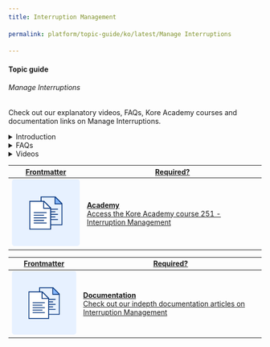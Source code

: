 ```yaml
---
title: Interruption Management

permalink: platform/topic-guide/ko/latest/Manage Interruptions

---
```

#### Topic guide
###### Manage Interruptions

  Check out our explanatory videos, FAQs, Kore Academy courses and documentation links on Manage Interruptions.

<details class="introduction-video">
  <summary>Introduction
  </summary>
  
   [![Introduction to Interruption Management](https://i.vimeocdn.com/video/873029368-78a366b9407757e066a37718d766be53d3cb90d7f27708590ca16a1400e95b89-d?mw=1300&mh=975&q=70)](https://drive.google.com/file/d/1kWjibI1pX86gAGM7KZxAOVjE_dU2pNYk/preview)

  ##### Introduction to Interruption Management
  Watch this short video on handling interruption management

</details>

<details>
  <summary>FAQs
  </summary>

  <a class="doc-link" target="_blank" href="https://developer.kore.ai/docs/bots/bot-intelligence/interruption-handling-context-switching-intents/">
 
  What are interruptions and how to manage them?

</a>

<a class="doc-link" target="_blank" href="https://developer.kore.ai/docs/bots/bot-intelligence/default-dialog/#Standard_Responses">
 
  How to customize Standard Responses?

</a>


<a class="doc-link" target="_blank" href="https://developer.kore.ai/docs/bots/bot-builder-tool/dialog-task/prompt-editor/">
 
  How to use prompt editor?

</a>

</details>

<details >
  <summary>Videos
  </summary>

   <details-video>
   
   [![Introduction to Interruption Management](https://i.vimeocdn.com/video/873029368-78a366b9407757e066a37718d766be53d3cb90d7f27708590ca16a1400e95b89-d?mw=1300&mh=975&q=70)](https://drive.google.com/file/d/1kWjibI1pX86gAGM7KZxAOVjE_dU2pNYk/preview)

  ##### Introduction to Interruption Management
 Watch this short video on handling interruption management
   </details-video>

  
</details>

<a class="doc-link" target="_blank" href="https://academy.kore.ai/Public/?li=LbEp1OaAVnitp2UBkeYsZg%3d%3d">
 

| Frontmatter | Required? |
|-------------|-------------|
| ![alt text](images/docIcon.svg "Title") | **Academy**  <br /> Access the Kore Academy course 251 - Interruption Management | 


</a>


<a class="doc-link" target="_blank" href="https://developer.kore.ai/docs/bots/bot-intelligence/interruption-handling-context-switching-intents/">
 

| Frontmatter | Required? |
|-------------|-------------|
| ![alt text](images/docIcon.svg "Title") | **Documentation**  <br /> Check out our indepth documentation articles on Interruption Management | 


</a>
